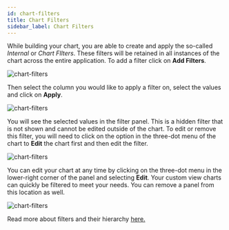```yaml
---
id: chart-filters
title: Chart Filters 
sidebar_label: Chart Filters 
---
```


<div style={{textAlign: "justify"}}>

While building your chart, you are able to create and apply the so-called *Internal* or *Chart FIlters*.
These filters will be retained in all instances of the chart across the entire application. To add a filter click on **Add Filters**.

![chart-filters](https://s3.amazonaws.com/cdn.qrvey.com/documentation_assets/partner-portal/qrvey-composer/chart-builder/chart-filters/chart-filters_1.png#thumbnail-20)  

Then select the column you would like to apply a filter on, select the values and click on **Apply**.

![chart-filters](https://s3.amazonaws.com/cdn.qrvey.com/documentation_assets/partner-portal/qrvey-composer/chart-builder/chart-filters/chart-filters_2.png#thumbnail-60) 

You will see the selected values in the filter panel. This is a hidden filter that is not shown and cannot be edited outside of the chart. To edit or remove this filter, you will need to click on the option in the three-dot menu of the chart to **Edit** the chart first and then edit the filter.

![chart-filters](https://s3.amazonaws.com/cdn.qrvey.com/documentation_assets/partner-portal/qrvey-composer/chart-builder/chart-filters/chart-filters_3.png#thumbnail-40) 

You can edit your chart at any time by clicking on the three-dot menu in the lower-right corner of the panel and selecting **Edit**. Your custom view charts can quickly be filtered to meet your needs. You can remove a panel from this location as well.

![chart-filters](https://s3.amazonaws.com/cdn.qrvey.com/documentation_assets/partner-portal/qrvey-composer/chart-builder/chart-filters/chart-filters_4.png#thumbnail-60) 

Read more about filters and their hierarchy <a href="/docs/qrvey-composer/filters/introduction-to-filters"/>here.

</div>